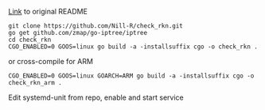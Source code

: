 [Link](https://github.com/Nill-R/check_rkn/blob/master/README.old.md "Link") to original README
```
git clone https://github.com/Nill-R/check_rkn.git
go get github.com/zmap/go-iptree/iptree
cd check_rkn
CGO_ENABLED=0 GOOS=linux go build -a -installsuffix cgo -o check_rkn .
```
or cross-compile for ARM
```
CGO_ENABLED=0 GOOS=linux GOARCH=ARM go build -a -installsuffix cgo -o check_rkn_arm .
```
Edit systemd-unit from repo, enable and start service
